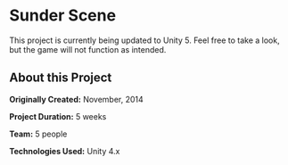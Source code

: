 # Sunder Scene

This project is currently being updated to Unity 5. Feel free to take a look, but the game will not function as intended.

## About this Project

**Originally Created:** November, 2014

**Project Duration:** 5 weeks

**Team:** 5 people

**Technologies Used:** Unity 4.x

